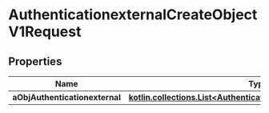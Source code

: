 
# AuthenticationexternalCreateObjectV1Request

## Properties
| Name | Type | Description | Notes |
| ------------ | ------------- | ------------- | ------------- |
| **aObjAuthenticationexternal** | [**kotlin.collections.List&lt;AuthenticationexternalRequestCompound&gt;**](AuthenticationexternalRequestCompound.md) |  |  |




